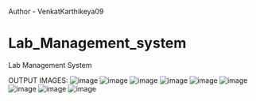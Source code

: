 Author - VenkatKarthikeya09  

# Lab_Management_system
Lab Management System  

OUTPUT IMAGES:
![image](https://github.com/user-attachments/assets/effb3b25-17b5-4a5d-a683-dfee85cab29a)
![image](https://github.com/user-attachments/assets/55b04877-806f-43b3-b918-cd3a57de5f1a)
![image](https://github.com/user-attachments/assets/bf6b13f7-3e1a-4b81-a4e2-49aaf3ed16b3)
![image](https://github.com/user-attachments/assets/ec16d232-a29c-4449-b604-8dd2a333afc3)
![image](https://github.com/user-attachments/assets/8c37f3ed-5f29-4cbb-b661-b14ccfd1d4fc)
![image](https://github.com/user-attachments/assets/d044c7d4-4f6b-4d19-99ed-307d98ce0034)
![image](https://github.com/user-attachments/assets/3bdf587d-f3b7-43ea-8f5b-b70a9d3e75d6)
![image](https://github.com/user-attachments/assets/15c3c850-436a-4fb1-830a-86cda85c4931)
![image](https://github.com/user-attachments/assets/bd18e335-87b3-4b1b-90fc-50b45290f6d1)


